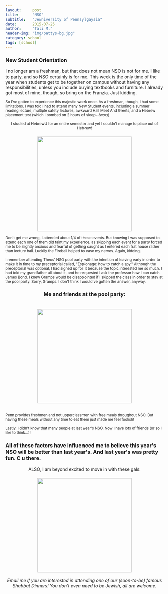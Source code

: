 ```yaml
---
layout:     post
title:      "NSO"
subtitle:   "Jewniversity of Pennsylgaysia"
date:       2015-07-25
author:     "Tali M."
header-img: "img/pattys-bg.jpg"
category: school
tags: [school]
---
```


<h3>New Student Orientation</h3>
<p>I no longer am a freshman, but that does not mean NSO is not for me. I like to party, and so NSO certainly is for me. This week is the only time of the year when students get to be together on campus without having any responsibilities, unless you include buying textbooks and furniture. I already got most of mine, though, so bring on the Franzia. Just kidding.</p>

<p><small>So I've gotten to experience this majestic week once. As a freshman, though, I had some limitations. I was told I had to attend many New Student events, including a summer reading lecture, multiple safety lectures, awkward Hall Meet And Greets, and a Hebrew placement test (which I bombed on 2 hours of sleep--!בושה). 
<br><center>I studied at HebrewU for an entire semester and yet I couldn't manage to place out of Hebrew!</center>
<center><img src="{{site.url}}/img/school/hebrewu.png" height="300px" width="300px" style="padding-top:20px"></center><br>
Don't get me wrong, I attended about 1/4 of these events. But knowing I was supposed to attend each one of them did taint my experience, as skipping each event for a party forced me to be slightly anxious and fearful of getting caught as I entered each frat house rather than lecture hall. Luckily the Fireball helped to ease my nerves. Again, kidding.</small>
<br>
<p><small>I remember attending Theos' NSO pool party with the intention of leaving early in order to make it in time to my preceptorial called, "Espionage: how to catch a spy." Although the preceptorial was optional, I had signed up for it because the topic interested me so much. I had told my grandfather all about it, and he requested I ask the professor how I can catch James Bond. I knew Gramps would be disappointed if I skipped the class in order to stay at the pool party. Sorry, Gramps. I don't think I would've gotten the answer, anyway.</small></p>
<h3><center>Me and friends at the pool party:</center></h3>
<center><img src="{{site.url}}/img/school/nso1.jpg" height="300px" width="300px" style="padding-top:20px"></center><br>
<p><small>Penn provides freshmen and not upperclassmen with free meals throughout NSO. But having these meals without any time to eat them just made me feel foolish!</small></p>
<p><small>Lastly, I didn't know that many people at last year's NSO. Now I have lots of friends (or so I like to think...)! 
</small></p>
<h3>All of these factors have influenced me to believe this year's NSO will be better than last year's. And last year's was pretty fun. C u there.</h3>
<p><center>ALSO, I am beyond excited to move in with these gals:</center>
<center><img src="{{site.url}}/img/school/housemates.jpg" height="300px" width="300px" style="padding-top:20px"></center><br>
<i><center>Email me if you are interested in attending one of our (soon-to-be) famous Shabbat Dinners! You don't even need to be Jewish, all are welcome.</center></i></p>
